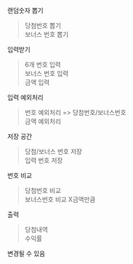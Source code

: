 랜덤숫자 뽑기

> 당첨번호 뽑기  
> 보너스 번호 뽑기

입력받기

> 6개 번호 입력  
> 보너스 번호 입력  
> 금액 입력

입력 예외처리

> 번호 예외처리 => 당첨번호/보너스번호  
> 금액 예외처리

저장 공간

> 당첨/보너스 번호 저장  
> 입력 번호 저장

번호 비교

> 당첨번호 비교  
> 보너스번호 비교
> X금액만큼

출력

> 당첨내역  
> 수익률

변경될 수 있음
